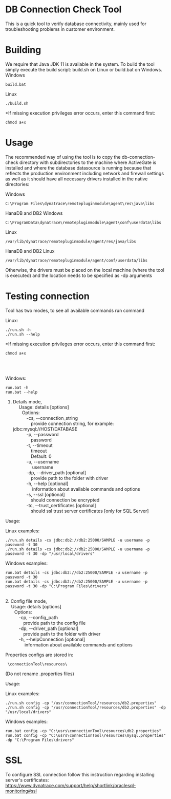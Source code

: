 # DB Connection Check Tool

This is a quick tool to verify database connectivity, mainly used for
troubleshooting problems in customer environment.
<br>
# Building
We require that Java JDK 11 is available in the system. To build the tool simply execute the build script: build.sh on Linux or build.bat on Windows.
Windows
```
build.bat
```
Linux
```
./build.sh
```
*If missing execution privileges error occurs, enter this command first:
```
chmod a+x
```

# Usage
The recommended way of using the tool is to copy the db-connection-check directory with subdirectories to the machine where ActiveGate is installed and where the database datasource is running because that reflects the production environment including network and firewall settings as well as it should have all necessary drivers installed in the native directories:

Windows
```
C:\Program Files\dynatrace\remotepluginmodule\agent\res\java\libs
```
HanaDB and DB2 Windows
```
C:\ProgramData\dynatrace\remotepluginmodule\agent\conf\userdata\libs
```
Linux
```
/var/lib/dynatrace/remotepluginmodule/agent/res/java/libs
```
HanaDB and DB2 Linux
```
/var/lib/dynatrace/remotepluginmodule/agent/conf/userdata/libs
```

Otherwise, the drivers must be placed on the local machine (where the tool is executed) 
and the location needs to be specified as -dp arguments
# Testing connection

Tool has two modes, to see all available commands run command

Linux:
```
./run.sh -h
./run.sh --help
```

*If missing execution privileges error occurs, enter this command first:
```
chmod a+x
```
<br>
<br>

Windows:
```
run.bat -h
run.bat --help
```


1. Details mode,</br>
    &emsp; Usage: details [options]<br />
    &emsp;&emsp;Options:<br />
    &emsp;&emsp;&emsp;-cs, --connection_string<br />
    &emsp;&emsp;&emsp;&emsp;provide connection string, for example: jdbc:mysql://HOST/DATABASE<br />
    &emsp;&emsp;&emsp;-p, --password<br />
    &emsp;&emsp;&emsp;&emsp;password <br />
    &emsp;&emsp;&emsp;-t, --timeout<br />
    &emsp;&emsp;&emsp;&emsp;timeout<br />
    &emsp;&emsp;&emsp;&emsp;Default: 0<br />
    &emsp;&emsp;&emsp;-u, --username<br />
    &emsp;&emsp;&emsp;&emsp; username<br />
    &emsp;&emsp;&emsp;-dp, --driver_path [optional]<br />
    &emsp;&emsp;&emsp;&emsp;provide path to the folder with driver<br />
    &emsp;&emsp;&emsp;-h, --help [optional]<br /> 
    &emsp;&emsp;&emsp;&emsp; information about available commands and options<br />
    &emsp;&emsp;&emsp;-s, --ssl [optional]<br />
    &emsp;&emsp;&emsp;&emsp;should connection be encrypted<br />
    &emsp;&emsp;&emsp;-tc, --trust_certificates [optional]<br />
    &emsp;&emsp;&emsp;&emsp;should ssl trust server certificates [only for SQL Server]<br />


Usage:

Linux examples:
```
./run.sh details -cs jdbc:db2://db2:25000/SAMPLE -u username -p password -t 30
./run.sh details -cs jdbc:db2://db2:25000/SAMPLE -u username -p password -t 30 -dp "/usr/local/drivers"
```
Windows examples:
```
run.bat details -cs jdbc:db2://db2:25000/SAMPLE -u username -p password -t 30
run.bat details -cs jdbc:db2://db2:25000/SAMPLE -u username -p password -t 30 -dp "C:\Program Files\drivers"
```
<br/>
2. Config file mode,<br />
    &emsp; Usage: details [options]<br />
    &emsp;&emsp;Options:<br />
    &emsp;&emsp;&emsp;-cp, --config_path<br />
    &emsp;&emsp;&emsp;&emsp;provide path to the config file<br />
    &emsp;&emsp;&emsp;-dp, --driver_path [optional]<br />
    &emsp;&emsp;&emsp;&emsp;provide path to the folder with driver<br />
    &emsp;&emsp;&emsp;-h, --helpConnection [optional]<br/>
    &emsp;&emsp;&emsp;&emsp; information about available commands and options 

Properties configs are stored in: <br />
```
 \connectionTool\resources\
```
(Do not rename .properties files)

Usage:

Linux examples:
```
./run.sh config -cp "/usr/connectionTool/resources/db2.properties"
./run.sh config -cp "/usr/connectionTool/resources/db2.properties" -dp "/usr/local/drivers"
```
Windows examples:
```
run.bat config -cp "C:\usrs\connectionTool\resources\db2.properties"
run.bat config -cp "C:\usrs\connectionTool\resources\mysql.properties" -dp "C:\Program Files\drivers"
```
# SSL
To configure SSL connection follow this instruction regarding installing server's certificates:
https://www.dynatrace.com/support/help/shortlink/oraclesql-monitoring#ssl
